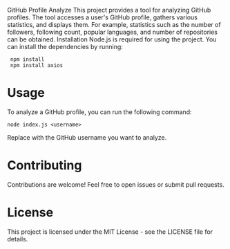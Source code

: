 GitHub Profile Analyze
This project provides a tool for analyzing GitHub profiles. The tool accesses a user's GitHub profile, gathers various statistics, and displays them. For example, statistics such as the number of followers, following count, popular languages, and number of repositories can be obtained.
Installation
Node.js is required for using the project. You can install the dependencies by running:

```console
 npm install
 npm install axios

```

# Usage

To analyze a GitHub profile, you can run the following command:
```console
node index.js <username>
```
Replace <username> with the GitHub username you want to analyze.

# Contributing

Contributions are welcome! Feel free to open issues or submit pull requests.

# License

This project is licensed under the MIT License - see the LICENSE file for details.
